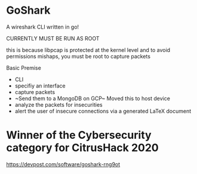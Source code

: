 # GoShark
A wireshark CLI written in go!

CURRENTLY MUST BE RUN AS ROOT

this is because libpcap is protected at the kernel level and to avoid permissions mishaps, you must be root to capture packets

Basic Premise
- CLI
- specifiy an interface
- capture packets
- ~Send them to a MongoDB on GCP~ Moved this to host device
- analyze the packets for insecurities
- alert the user of insecure connections via a generated LaTeX document

# Winner of the Cybersecurity category for CitrusHack 2020
https://devpost.com/software/goshark-rng9ot

